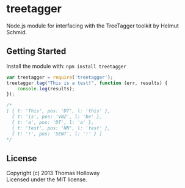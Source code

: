 # treetagger 

Node.js module for interfacing with the TreeTagger toolkit by Helmut Schmid.

## Getting Started
Install the module with: `npm install treetagger`

```javascript
var treetagger = require('treetagger');
treetagger.tag("This is a test!", function (err, results) {
    console.log(results);
});

/*
[ { t: 'This', pos: 'DT', l: 'this' },
  { t: 'is', pos: 'VBZ', l: 'be' },
  { t: 'a', pos: 'DT', l: 'a' },
  { t: 'test', pos: 'NN', l: 'test' },
  { t: '!', pos: 'SENT', l: '!' } ]
*/

```

## License
Copyright (c) 2013 Thomas Holloway  
Licensed under the MIT license.
